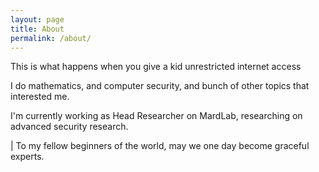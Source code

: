 ```yaml
---
layout: page
title: About
permalink: /about/
---
```

This is what happens when you give a kid unrestricted internet access 

I do mathematics, and computer security, and bunch of other topics that interested me. 

I'm currently working as Head Researcher on MardLab, researching on advanced security research. 

| To my fellow beginners of the world, may we one day become graceful experts.

